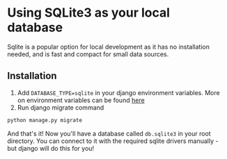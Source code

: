 # Using SQLite3 as your local database


Sqlite is a popular option for local development as it has no installation needed, and is fast and compact for small data sources.

## Installation

1. Add `DATABASE_TYPE=sqlite` in your django environment variables. More on environment variables can be found [here](getting-setup/other-environments/env-variables)
2. Run django migrate command 
```bash
python manage.py migrate 
```

And that's it! Now you'll have a database called `db.sqlite3` in your root directory. You can connect to it with the required 
sqlite drivers manually - but django will do this for you!